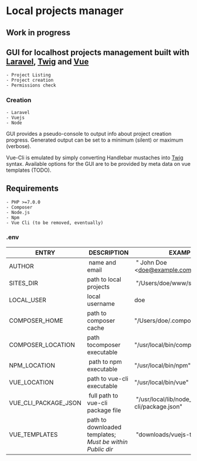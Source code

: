 # Local projects manager

## Work in progress

## GUI for localhost projects management built with [Laravel](https://laravel.com/), [Twig](https://twig.symfony.com/) and [Vue](https://vuejs.org/)

    - Project Listing
    - Project creation
    - Permissions check

### Creation

    - Laravel
    - Vuejs
    - Node

GUI provides a pseudo-console to output info about project creation progress.
Generated output can be set to a minimum (silent) or maximum (verbose).

Vue-Cli is emulated by simply converting Handlebar mustaches into [Twig](https://twig.symfony.com/) syntax.
Available options for the GUI are to be provided by meta data on vue templates (TODO).


## Requirements

    - PHP >=7.0.0
    - Composer
    - Node.js
    - Npm
    - Vue Cli (to be removed, eventually)

### .env

ENTRY | DESCRIPTION | EXAMPLE
------|-------------|--------------
AUTHOR | name and email | " John Doe &lt;doe@example.com&gt;"
SITES_DIR | path to local projects | "/Users/doe/www/sites"
LOCAL_USER | local username | doe
COMPOSER_HOME | path to composer cache | "/Users/doe/.composer"
COMPOSER_LOCATION | path tocomposer executable | "/usr/local/bin/composer.phar"
NPM_LOCATION | path to npm executable | "/usr/local/bin/npm"
VUE_LOCATION | path to vue-cli executable | "/usr/local/bin/vue"
VUE_CLI_PACKAGE_JSON | full path to vue-cli package file | "/usr/local/lib/node_modules/vue-cli/package.json"
VUE_TEMPLATES | path to downloaded templates; *Must be within Public dir* | "downloads/vuejs-templates"
